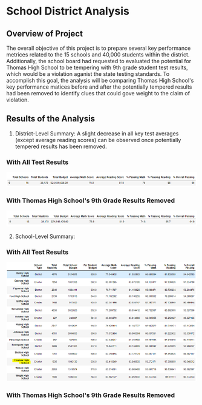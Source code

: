 # School District Analysis

## Overview of Project
The overall objective of this project is to prepare several key performance metrices related to the 15 schools and 40,000 students within the district. Additionally, the school board had requested to evaluated the potential for Thomas High School to be tempering with 9th grade student test results, which would be a violation aganist the state testing standards. To accomplish this goal, the analysis will be comparing Thomas High School's key performance matices before and after the potentially tempered results had been removed to identify clues that could gove weight to the claim of violation.

## Results of the Analysis
1. District-Level Summary: A slight decrease in all key test averages (except average reading scores) can be observed once potentially tempered results has been removed. 

### With All Test Results
![](Resources/district_summary_before.PNG)
### With Thomas High School's 9th Grade Results Removed 
![](Resources/district_summary_after.PNG)

2. School-Level Summary:


### With All Test Results
![](Resources/school_summary_before.PNG)
### With Thomas High School's 9th Grade Results Removed 

